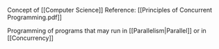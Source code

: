 Concept of [[Computer Science]]
Reference: [[Principles of Concurrent Programming.pdf]]



Programming of programs that may run in [[Parallelism|Parallel]]  or in [[Concurrency]] 
